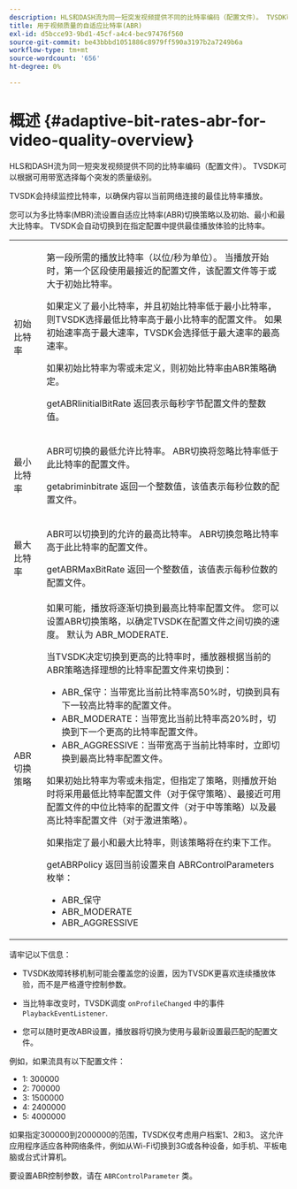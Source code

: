 ```yaml
---
description: HLS和DASH流为同一短突发视频提供不同的比特率编码（配置文件）。 TVSDK可以根据可用带宽选择每个突发的质量级别。
title: 用于视频质量的自适应比特率(ABR)
exl-id: d5bcce93-9bd1-45cf-a4c4-bec97476f560
source-git-commit: be43bbbd1051886c8979ff590a3197b2a7249b6a
workflow-type: tm+mt
source-wordcount: '656'
ht-degree: 0%

---
```


# 概述 {#adaptive-bit-rates-abr-for-video-quality-overview}

HLS和DASH流为同一短突发视频提供不同的比特率编码（配置文件）。 TVSDK可以根据可用带宽选择每个突发的质量级别。

TVSDK会持续监控比特率，以确保内容以当前网络连接的最佳比特率播放。

您可以为多比特率(MBR)流设置自适应比特率(ABR)切换策略以及初始、最小和最大比特率。 TVSDK会自动切换到在指定配置中提供最佳播放体验的比特率。

<table id="table_AF838E082235406AA359BF1C1A77F85F"> 
 <tbody> 
  <tr> 
   <td colname="col01"> 初始比特率 </td> 
   <td colname="col2"> <p>第一段所需的播放比特率（以位/秒为单位）。 当播放开始时，第一个区段使用最接近的配置文件，该配置文件等于或大于初始比特率。 </p> <p> 如果定义了最小比特率，并且初始比特率低于最小比特率，则TVSDK选择最低比特率高于最小比特率的配置文件。 如果初始速率高于最大速率，TVSDK会选择低于最大速率的最高速率。 </p> <p>如果初始比特率为零或未定义，则初始比特率由ABR策略确定。 </p> <p><span class="codeph"> getABRIinitialBitRate</span> 返回表示每秒字节配置文件的整数值。 </p> </td> 
  </tr> 
  <tr> 
   <td colname="col01"> 最小比特率 </td> 
   <td colname="col2"> <p>ABR可切换的最低允许比特率。 ABR切换将忽略比特率低于此比特率的配置文件。 </p> <p><span class="codeph"> getabriminbitrate</span> 返回一个整数值，该值表示每秒位数的配置文件。 </p> </td> 
  </tr> 
  <tr> 
   <td colname="col01"> 最大比特率 </td> 
   <td colname="col2"> <p>ABR可以切换到的允许的最高比特率。 ABR切换忽略比特率高于此比特率的配置文件。 </p> <p><span class="codeph"> getABRMaxBitRate</span> 返回一个整数值，该值表示每秒位数的配置文件。 </p> </td> 
  </tr> 
  <tr> 
   <td colname="col01"> ABR切换策略 </td> 
   <td colname="col2"> 如果可能，播放将逐渐切换到最高比特率配置文件。 您可以设置ABR切换策略，以确定TVSDK在配置文件之间切换的速度。 默认为 <span class="codeph"> ABR_MODERATE</span>. <p>当TVSDK决定切换到更高的比特率时，播放器根据当前的ABR策略选择理想的比特率配置文件来切换到： 
     <ul id="ul_AC9C99D84A3B4A8DBD1A05CC05DEE771"> 
      <li id="li_B79C0AA2CBFB42FF98A257CEC9C400BA"><span class="codeph"> ABR_保守</span>：当带宽比当前比特率高50%时，切换到具有下一较高比特率的配置文件。 </li> 
      <li id="li_38CC3A95D8634F359D0F7C273D0108C0"><span class="codeph"> ABR_MODERATE</span>：当带宽比当前比特率高20%时，切换到下一个更高的比特率配置文件。 </li> 
      <li id="li_E845C035420D4B3FB2B179F448F8CA85"><span class="codeph"> ABR_AGGRESSIVE</span>：当带宽高于当前比特率时，立即切换到最高比特率配置文件。 </li> 
     </ul> </p> <p>如果初始比特率为零或未指定，但指定了策略，则播放开始时将采用最低比特率配置文件（对于保守策略）、最接近可用配置文件的中位比特率的配置文件（对于中等策略）以及最高比特率配置文件（对于激进策略）。 </p> <p>如果指定了最小和最大比特率，则该策略将在约束下工作。 </p> <p><span class="codeph"> getABRPolicy</span> 返回当前设置来自 <span class="codeph"> ABRControlParameters</span> 枚举： 
     <ul id="ul_bd4_5kb_cz"> 
      <li id="li_E7C118AF48994454B7B3C016913DE545"><span class="codeph"> ABR_保守</span> </li> 
      <li id="li_0A90BB42786449629CE7DD3364B385EE"><span class="codeph"> ABR_MODERATE</span> </li> 
      <li id="li_AFEB9B2862F24A369CA90596184A2883"><span class="codeph"> ABR_AGGRESSIVE</span> </li> 
     </ul> </p> </td> 
  </tr> 
 </tbody> 
</table>

请牢记以下信息：

* TVSDK故障转移机制可能会覆盖您的设置，因为TVSDK更喜欢连续播放体验，而不是严格遵守控制参数。
* 当比特率改变时，TVSDK调度 `onProfileChanged` 中的事件 `PlaybackEventListener`.

* 您可以随时更改ABR设置，播放器将切换为使用与最新设置最匹配的配置文件。

例如，如果流具有以下配置文件：

* 1: 300000
* 2: 700000
* 3: 1500000
* 4: 2400000
* 5: 4000000

如果指定300000到2000000的范围，TVSDK仅考虑用户档案1、2和3。 这允许应用程序适应各种网络条件，例如从Wi-Fi切换到3G或各种设备，如手机、平板电脑或台式计算机。

要设置ABR控制参数，请在 `ABRControlParameter` 类。
